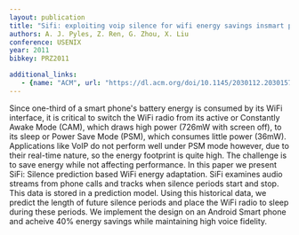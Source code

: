 ```yaml
---
layout: publication
title: "Sifi: exploiting voip silence for wifi energy savings insmart phones"
authors: A. J. Pyles, Z. Ren, G. Zhou, X. Liu
conference: USENIX
year: 2011
bibkey: PRZ2011

additional_links:
   - {name: "ACM", url: "https://dl.acm.org/doi/10.1145/2030112.2030157"}
---
```

Since one-third of a smart phone's battery energy is consumed by its WiFi interface, it is critical to switch the WiFi radio from its active or Constantly Awake Mode (CAM), which draws high power (726mW with screen off), to its sleep or Power Save Mode (PSM), which consumes little power (36mW). Applications like VoIP do not perform well under PSM mode however, due to their real-time nature, so the energy footprint is quite high. The challenge is to save energy while not affecting performance. In this paper we present SiFi: Silence prediction based WiFi energy adaptation. SiFi examines audio streams from phone calls and tracks when silence periods start and stop. This data is stored in a prediction model. Using this historical data, we predict the length of future silence periods and place the WiFi radio to sleep during these periods. We implement the design on an Android Smart phone and acheive 40% energy savings while maintaining high voice fidelity.
